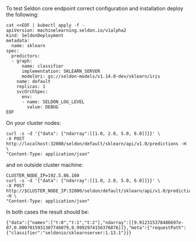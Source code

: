 To test Seldon core endpoint correct configuration and installation deploy the following:
```
cat <<EOF | kubectl apply -f -
apiVersion: machinelearning.seldon.io/v1alpha2
kind: SeldonDeployment
metadata:
  name: sklearn
spec:
  predictors:
  - graph:
      name: classifier
      implementation: SKLEARN_SERVER
      modelUri: gs://seldon-models/v1.14.0-dev/sklearn/iris
    name: default
    replicas: 1
    svcOrchSpec:
      env:
      - name: SELDON_LOG_LEVEL
        value: DEBUG
EOF
```

On your cluster nodes:
```
curl -s -d '{"data": {"ndarray":[[1.0, 2.0, 5.0, 6.0]]}}' \
-X POST http://localhost:32000/seldon/default/sklearn/api/v1.0/predictions -H \
"Content-Type: application/json"
```
and on outside cluster machine:
```
CLUSTER_NODE_IP=192.5.86.160
curl -s -d '{"data": {"ndarray":[[1.0, 2.0, 5.0, 6.0]]}}' \
-X POST http://$CLUSTER_NODE_IP:32000/seldon/default/sklearn/api/v1.0/predictions -H \
"Content-Type: application/json"
```
In both cases the result should be:
```
{"data":{"names":["t:0","t:1","t:2"],"ndarray":[[9.912315378486697e-07,0.0007015931307746079,0.9992974156376876]]},"meta":{"requestPath":{"classifier":"seldonio/sklearnserver:1.13.1"}}}
```
